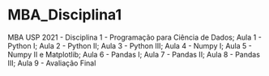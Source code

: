 # MBA_Disciplina1
MBA USP 2021 - Disciplina 1 - Programação para Ciência de Dados;
Aula 1 - Python I;
Aula 2 - Python II;
Aula 3 - Python III;
Aula 4 - Numpy I;
Aula 5 - Numpy II e Matplotlib;
Aula 6 - Pandas I;
Aula 7 - Pandas II;
Aula 8 - Pandas III;
Aula 9 - Avaliação Final
